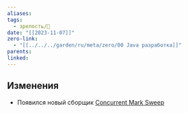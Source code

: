 ```yaml
---
aliases: 
tags:
  - зрелость/🌱
date: "[[2023-11-07]]"
zero-link:
  - "[[../../../garden/ru/meta/zero/00 Java разработка]]"
parents: 
linked: 
---
```

## Изменения
- Появился новый сборщик [Concurrent Mark Sweep](Concurrent%20Mark%20Sweep.md)